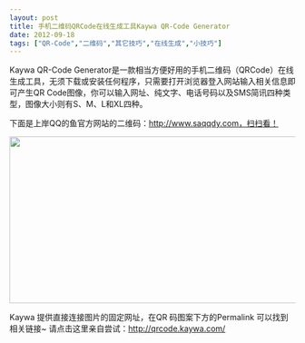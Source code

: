 ```yaml
---
layout: post
title: 手机二维码QRCode在线生成工具Kaywa QR-Code Generator		
date: 2012-09-18
tags: ["QR-Code","二维码","其它技巧","在线生成","小技巧"]
---
```


Kaywa QR-Code Generator是一款相当方便好用的手机二维码（QRCode）在线生成工具，无须下载或安装任何程序，只需要打开浏览器登入网站输入相关信息即可产生QR Code图像，你可以输入网址、纯文字、电话号码以及SMS简讯四种类型，图像大小则有S、M、L和XL四种。

下面是上岸QQ的鱼官方网站的二维码：http://www.saqqdy.com，扫扫看！

<a href="http://www.saqqdy.com/computer-skills/phone-dimensional-code-qrcode-generation-tool-kaywa-qr-code-generator-online/attachment/kaywa-qr-code-generator" rel="attachment wp-att-833"><img class="alignnone size-full wp-image-833" title="Kaywa-QR-Code-Generator" src="Kaywa-QR-Code-Generator.gif" alt="" width="740" height="294" /></a>

Kaywa 提供直接连接图片的固定网址，在QR 码图案下方的Permalink 可以找到相关链接~
请点击这里亲自尝试：<a href="http://qrcode.kaywa.com/" target="_blank">http://qrcode.kaywa.com/</a>

&nbsp;		
